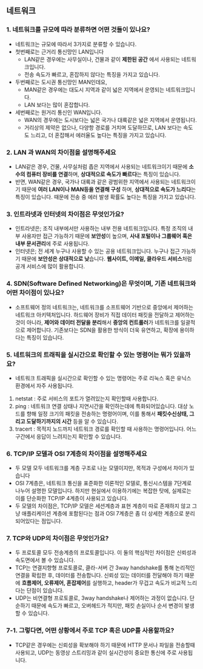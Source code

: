 ## 네트워크 

### 1. 네트워크를 규모에 따라 분류하면 어떤 것들이 있나요?
- 네트워크는 규모에 따라서 3가지로 분류할 수 있습니다.
- 첫번째로는 근거리 통신망인 LAN입니다
    - LAN같은 경우에는 사무실이나, 건물과 같이 **제한된 공간** 에서 사용되는 네트워크입니다.
    - 전송 속도가 빠르고, 혼잡하지 않다는 특징을 가지고 있습니다. 
- 두번째로는 도시권 통신망인 MAN인데요,
    - MAN같은 경우에는 대도시 지역과 같이 넓은 지역에서 운영되는 네트워크입니다.
    - LAN 보다는 많이 혼잡합니다.
- 세번째로는 원거리 통신인 WAN입니다.
    - WAN의 경우에는 도시보다는 넓은 국가나 대륙같은 넓은 지역에서 운영됩니다. 
    - 거리상의 제약은 없으나, 다양항 경로를 거치며 도달하므로, LAN 보다는 속도도 느리고, 더 혼잡해서 에러율도 높다는 특징을 가지고 있습니다. 

### 2. LAN 과 WAN의 차이점을 설명해주세요
- LAN같은 경우, 건물, 사무실처럼 좁은 지역에서 사용되는 네트워크이기 때문에 **소수의 컴퓨터 장비를 연결**하며, **상대적으로 속도가 빠르다**는 특징이 있습니다.
- 반면, WAN같은 경우, 국가나 대륙과 같은 광범위한 지역에서 사용되는 네트워크이기 때문에 **여러 LAN이나 MAN등을 연결해 구성** 하며, **상대적으로 속도가 느리다**는 특징이 있습니다. 때문에 전송 중 에러 발생 확률도 높다는 특징을 가지고 있습니다.

### 3. 인트라넷과 인터넷의 차이점은 무엇인가요?
- 인트라넷은; 조직 내부에서만 사용하는 내부 전용 네트워크입니다. 특정 조직의 내부 사용자만 접근 가능하기 때문에 **보안성**이 높으며, **사내 포털이나 그룹웨어 혹은 내부 문서관리**에 주로 사용됩니다.
- 인터넷은; 전 세계 누구나 사용할 수 있는 공용 네트워크입니다. 누구나 접근 가능하기 때문에 **보안성은 상대적으로 낮**습니다. **웹사이트, 이메일, 클라우드 서비스**처럼 공개 서비스에 많이 활용합니다.

### 4. SDN(Software Defined Networking)은 무엇이며, 기존 네트워크와 어떤 차이점이 있나요?
- 소프트웨어 정의 네트워크는, 네트워크를 소프트웨어 기반으로 중앙에서 제어하는 네트워크 아키텍처입니다.  하드웨어 장비가 직접 데이터 패킷을 전달하고 제어하는 것이 아니라, **제어와 데이터 전달을 분리**해서 **중앙의 컨트롤러**가 네트워크를 일괄적으로 제어합니다. 기존보다는 SDN을 활용한 방식이 더욱 유연하고, 확장에 용이하다는 특징이 있습니다. 
  
### 5. 네트워크의 트래픽을 실시간으로 확인할 수 있는 명령어는 뭐가 있을까요?
- 네트워크 트래픽을 실시간으로 확인할 수 있는 명령어는 주로 리눅스 혹은 유닉스 환경에서 자주 사용됩니다. 
1. netstat : 주로 서비스의 포트가 열려있는지 확인할때 사용합니다.
2. ping : 네트워크 연결 상태나 지연시간을 확인하는데에 특화되어있습니다. 대상 노드를 향해 일정 크기의 패킷을 전송하는 명령어이며, 이를 통해서 **패킷수신상태, 그리고 도달하기까지의 시간** 등을 알 수 있습니다.
3. tracert : 목적지 노드까지 네트워크 경로를 확인할 때 사용하는 명령어입니다. 어느 구간에서 응답이 느려지는지 확인할 수 있습니다. 

### 6. TCP/IP 모델과 OSI 7계층의 차이점을 설명해주세요
- 두 모델 모두 네트워크를 계층 구조로 나눈 모델이지만, 목적과 구성에서 차이가 있습니다
- OSI 7계층은, 네트워크 통신을 표준화한 이론적인 모델로, 통신시스템을 7단계로 나누어 설명한 모델입니다. 하지만 현실에서 이용하기에는 복잡한 탓에, 실제로는 이를 단순화한 TCP/IP 4계층이 사용되고 있습니다.
- 두 모델의 차이점은, TCP/IP 모델은 세션계층과 표현 계층이 따로 존재하지 않고 그냥 애플리케이션 계층에 포함된다는 점과 OSI 7계층은 좀 더 상세한 계층으로 분리되어있다는 점입니다.

### 7. TCP와 UDP의 차이점은 무엇인가요? 
- 두 프로토콜 모두 전송계층의 프로토콜입니다. 이 둘의 핵심적인 차이점은 신뢰성과 속도면에서 볼 수 있습니다.
- TCP는 연결지향형 프로토콜로, 클라-서버 간 3way handshake를 통해 논리적인 연결을 확립한 후, 데이터를 전송합니다. 신뢰성 있는 데이터를 전달해야 하기 때문에 **흐름제어, 오류제어, 혼잡제어**를 실행하고, header가 무겁고 속도가 비교적 느리다는 단점이 있습니다.
- UDP는 비연결형 프로토콜로, 3way handshake나 제어하는 과정이 없습니다. 단순하기 때문에 속도가 빠르고, 오버헤드가 적지만, 패킷 손실이나 순서 변경이 발생할 수 있습니다.

### 7-1. 그렇다면, 어떤 상황에서 주로 TCP 혹은 UDP를 사용할까요?
- TCP같은 경우에는 신뢰성을 확보해야 하기 때문에 HTTP 문서나 파일을 전송할때 사용되고, UDP는 동영상 스트리밍과 같이 실시간성이 중요한 통신에 주로 사용됩니다. 
